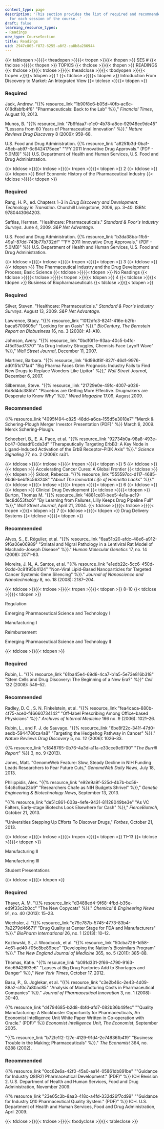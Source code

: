```yaml
---
content_type: page
description: 'This section provides the list of required and recommended readings
  for each session of the course. '
draft: false
learning_resource_types:
- Readings
ocw_type: CourseSection
title: Readings
uid: 2947c805-f872-6255-a8f2-ca8b8a286944
---
```

{{< tableopen >}}{{< theadopen >}}{{< tropen >}}{{< thopen >}}
SES #
{{< thclose >}}{{< thopen >}}
TOPICS
{{< thclose >}}{{< thopen >}}
READINGS
{{< thclose >}}{{< trclose >}}{{< theadclose >}}{{< tbodyopen >}}{{< tropen >}}{{< tdopen >}}
1
{{< tdclose >}}{{< tdopen >}}
Introduction From Discovery to Market: An Integrated View
{{< tdclose >}}{{< tdopen >}}

### Required

Jack, Andrew. "{{% resource_link "1b90f8c6-b05d-40fb-ac6c-018dfabfb4f8" "Pharmaceuticals: Back to the Lab" %}}," *Financial Times*, August 10, 2013.

Munos, B. "{{% resource_link "7b6fdaa7-e1c0-4b78-a8ce-92948ec9dc45" "Lessons from 60 Years of Pharmaceutical Innovation" %}}." *Nature Reviews Drug Discovery* 8 (2009): 959–68.

U.S. Food and Drug Administration. {{% resource_link "a8251b3d-0ba1-45eb-ab97-6c6424175eee" "\"FY 2011 Innovative Drug Approvals.\" (PDF - 5.0MB)" %}} U.S. Department of Health and Human Services, U.S. Food and Drug Administration.

{{< tdclose >}}{{< trclose >}}{{< tropen >}}{{< tdopen >}}
2
{{< tdclose >}}{{< tdopen >}}
Brief Economic History of the Pharmaceutical Industry
{{< tdclose >}}{{< tdopen >}}

### Required

Rang, H. P., ed. Chapters 1–3 in *Drug Discovery and Development: Technology in Transition*. Churchill Livingstone, 2006, pp. 3–40. ISBN: 9780443064203.

Saftlas, Herman. "Healthcare: Pharmaceuticals." *Standard & Poor's Industry Surveys*. June 4, 2009. *S&P Net Advantage*.

U.S. Food and Drug Administration. {{% resource_link "b3da38ba-1fb5-49a1-87dd-743b77b732df" "\"FY 2011 Innovative Drug Approvals.\" (PDF - 5.0MB)" %}} U.S. Department of Health and Human Services, U.S. Food and Drug Administration.

{{< tdclose >}}{{< trclose >}}{{< tropen >}}{{< tdopen >}}
3
{{< tdclose >}}{{< tdopen >}}
The Pharmaceutical Industry and the Drug Development Process; Basic Science
{{< tdclose >}}{{< tdopen >}}
No Readings
{{< tdclose >}}{{< trclose >}}{{< tropen >}}{{< tdopen >}}
4
{{< tdclose >}}{{< tdopen >}}
Business of Biopharmaceuticals
{{< tdclose >}}{{< tdopen >}}

### Required

Silver, Steven. "Healthcare: Pharmaceuticals." *Standard & Poor's Industry Surveys*. August 13, 2009. *S&P Net Advantage*.

Lawrence, Stacy. "{{% resource_link "1012dfc3-8241-416e-b2fb-baca5700605e" "Looking for an Oasis" %}}." *BioCentury, The Bernstein Report on Biobusiness* 16, no. 3 (2008): A1–A10.

Johnson, Avery. "{{% resource_link "0bdf0f1e-93aa-40c5-b4fc-4f5d15ad7370" "As Drug Industry Struggles, Chemists Face Layoff Wave" %}}," *Wall Street Journal*, December 11, 2007.

Martinez, Barbara. "{{% resource_link "6d99df8f-827f-46d1-9976-ad0151c171a4" "Big Pharma Faces Grim Prognosis: Industry Fails to Find New Drugs to Replace Wonders Like Lipitor" %}}," *Wall Street Journal*, December 6, 2007.

Silberman, Steve. "{{% resource_link "21729e0e-49fc-4007-a026-6d8d4dc385b1" "Placebos are Getting More Effective. Drugmakers are Desperate to Know Why" %}}." *Wired Magazine* 17.09, August 2009.

### Recommended

{{% resource_link "4095f494-c825-48dd-a6ca-155d5e3018e7" "Merck & Schering-Plough Merger Investor Presentation (PDF)" %}} March 9, 2009. Merck Schering-Plough.

Schoeberl, B., E. A. Pace, et al. "{{% resource_link "92734b0a-98a8-493e-bc47-0deadf0cda3d" "Therapeutically Targeting ErbB3: A Key Node in Ligand-Induced Activation of the ErbB Receptor–PI3K Axis" %}}." *Science Signaling* 77, no. 2 (2009): ra31.

{{< tdclose >}}{{< trclose >}}{{< tropen >}}{{< tdopen >}}
5
{{< tdclose >}}{{< tdopen >}}
Accelerating Cancer Cures: A Global Frontier
{{< tdclose >}}{{< tdopen >}}
Skloot, Rebecca. "{{% resource_link "555597cc-d117-4685-9bd6-bebf8c563248" "*About The Immortal Life of Henrietta Lacks*" %}}."
{{< tdclose >}}{{< trclose >}}{{< tropen >}}{{< tdopen >}}
6
{{< tdclose >}}{{< tdopen >}}
Clinical Drug Development
{{< tdclose >}}{{< tdopen >}}
Burton, Thomas M. "{{% resource_link "4881ce81-bee5-4e1a-ac19-1ec8d653fac6" "By Learning from Failures, Lilly Keeps Drug Pipeline Full" %}}," *Wall Street Journal*, April 21, 2004.
{{< tdclose >}}{{< trclose >}}{{< tropen >}}{{< tdopen >}}
7
{{< tdclose >}}{{< tdopen >}}
Drug Delivery Systems
{{< tdclose >}}{{< tdopen >}}

### Recommended

Alves, S., E. Régulier, et al. "{{% resource_link "6aa51b20-afdc-48e6-a912-9f6a06e06989" "Striatal and Nigral Pathology in a Lentiviral Rat Model of Machado-Joseph Disease" %}}." *Human Molecular Genetics* 17, no. 14 (2008): 2071–83.

Moreira, J. N., A. Santos, et al. "{{% resource_link "e1edb22c-5cc6-450d-9cdd-0c81f95b4124" "Non-Viral Lipid-Based Nanoparticles for Targeted Cancer Systemic Gene Silencing" %}}." *Journal of Nanoscience and Nanotechnology* 8, no. 18 (2008): 2187–204.

{{< tdclose >}}{{< trclose >}}{{< tropen >}}{{< tdopen >}}
8–10
{{< tdclose >}}{{< tdopen >}}

Regulation

Emerging Pharmaceutical Science and Technology I

Manufacturing I

Reimbursement

Emerging Pharmaceutical Science and Technology II

{{< tdclose >}}{{< tdopen >}}

### Required

Rubin, L. "{{% resource_link "61ba45e4-69d8-4ca7-b1a5-5e73e816b318" "Stem Cells and Drug Discovery: The Beginning of a New Era?" %}}" *Cell* 132 (2008): 549–52.

### Recommended

Radley, D. C., S. N. Finkelstein, et al. "{{% resource_link "fea4caca-880b-4f75-ace0-f46660734142" "Off-label Prescribing Among Office-based Physicians" %}}." *Archives of Internal Medicine* 166 no. 9 (2006): 1021–26.

Rubin, L., and F. J. de Sauvage. "{{% resource_link "6be8f22c-341f-47d0-aedb-5944780ca4a8" "Targeting the Hedgehog Pathway in Cancer" %}}." *Nature Reviews Drug Discovery* 5, no. 12 (2006): 1026–33.

{{% resource_link "c1848765-0b76-4a3d-a11a-e33cce9e9790" "*The Burrill Report*" %}} 3, no. 9 (2013).

Jones, Matt. "GenomeWeb Feature: Slow, Steady Decline in NIH Funding Leads Researchers to Fear Future Cuts," *GenomeWeb Daily News*, July 18, 2013.

Philippidis, Alex. "{{% resource_link "e92e9a9f-525d-4b7b-bc59-54c8c9aa23b9" "Researchers Chafe as NIH Budgets Shrivel" %}}," *Genetic Engineering & Biotechnology News*, September 13, 2013.

"{{% resource_link "de51c861-603a-4efe-9431-81128049be3e" "As VC Falters, Early-stage Biotechs Look Elsewhere for Cash" %}}," *FierceBiotech*, October 21, 2013.

"Universities Stepping Up Efforts To Discover Drugs," *Forbes*, October 21, 2013.

{{< tdclose >}}{{< trclose >}}{{< tropen >}}{{< tdopen >}}
11–13
{{< tdclose >}}{{< tdopen >}}

Manufacturing II

Manufacturing III

Student Presentations

{{< tdclose >}}{{< tdopen >}}

### Required

Thayer, A. M. "{{% resource_link "d3488ed4-9f68-4fbd-b35e-ed9f33c2b0cc" "The New Copycats" %}}." *Chemical & Engineering News* 91, no. 40 (2013): 15–23.

Wechsler, J. "{{% resource_link "e79c787b-5745-4773-83b4-7a2279d46671" "Drug Quality at Center Stage for FDA and Manufacturers" %}}." *BioPharm International* 26, no. 1 (2013): 10–12.

Kozlowski, S., J. Woodcock, et al. "{{% resource_link "50cba726-1d58-4c61-ad40-f05c8be89bee" "Developing the Nation's Biosimilars Program" %}}." *The New England Journal of Medicine* 365, no. 5 (2011): 385–88.

Thomas, Katie. "{{% resource_link "b091d331-2f66-4790-9163-6dc6942693e6" "Lapses at Big Drug Factories Add to Shortages and Danger" %}}," *New York Times*, October 17, 2012.

Basu, P., G. Joglekar, et al. "{{% resource_link "c3e2b46c-2e43-4d09-88a2-cf0c7a80ac85" "Analysis of Manufacturing Costs in Pharmaceutical Companies" %}}." *Journal of Pharmaceutical Innovation* 3, no. 1 (2008): 30–40.

{{% resource_link "d4794685-b2d8-4bfd-afd7-082b36b49fec" "\"Quality Manufacturing: A Blockbuster Opportunity for Pharmaceuticals, An Economist Intelligence Unit White Paper Written in Co-operation with Oracle.\" (PDF)" %}} *Economist Intelligence Unit, The Economist*, September 2005.

"{{% resource_link "b72fe1f2-f27e-4129-91d4-2e74836fb419" "Business: Trouble in the Making; Pharmaceuticals" %}}." *The Economist* 364, no. 8288 (2002).

### Recommended

{{% resource_link "0cc62e6a-42f0-45a0-aa14-05861db891be" "\"Guidance for Industry Q8(R2) Pharmaceutical Development.\" (PDF)" %}} ICH Revision 2. U.S. Department of Health and Human Services, Food and Drug Administration, November 2009.

{{% resource_link "23e05c3b-8aa3-418c-a4fd-332d26f7cd99" "\"Guidance for Industry Q10 Pharmaceutical Quality System.\" (PDF)" %}} ICH. U.S. Department of Health and Human Services, Food and Drug Administration, April 2009.

{{< tdclose >}}{{< trclose >}}{{< tbodyclose >}}{{< tableclose >}}